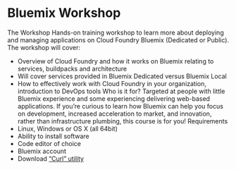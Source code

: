 # Bluemix Workshop

The Workshop
Hands-on training workshop to learn more about deploying and managing applications on Cloud Foundry Bluemix (Dedicated or Public). The workshop will cover: 
*	Overview of Cloud Foundry and how it works on Bluemix relating to services, buildpacks and architecture 
*	Will cover services provided in Bluemix Dedicated versus Bluemix Local 
*	How to effectively work with Cloud  Foundry in your organization, introduction to DevOps tools 
Who is it for? 
Targeted at people with little Bluemix experience and some experiencing delivering web-based applications.  If you’re curious to learn how Bluemix can help you focus on development, increased acceleration to market, and innovation, rather than infrastructure plumbing, this course is for you! 
Requirements
*	Linux, Windows or OS X (all 64bit)
*	Ability to install software
*	Code editor of choice
*	Bluemix account 
*	Download [“Curl” utility](https://curl.haxx.se/download.html)

